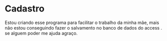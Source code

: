 # Cadastro
Estou criando esse programa para facilitar o trabalho da minha mãe,
mais não estou conseguindo fazer o salvamento no banco de dados do access  .
se alguem poder me ajuda agraço.
